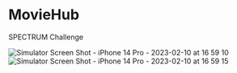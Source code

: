 # MovieHub
SPECTRUM Challenge 

![Simulator Screen Shot - iPhone 14 Pro - 2023-02-10 at 16 59 10](https://user-images.githubusercontent.com/59951020/218048437-68d58243-efcb-464f-aa2f-d46a121c8531.png)
![Simulator Screen Shot - iPhone 14 Pro - 2023-02-10 at 16 59 15](https://user-images.githubusercontent.com/59951020/218048477-5b6d0083-bc46-423a-9be1-dccf56efd08c.png)
